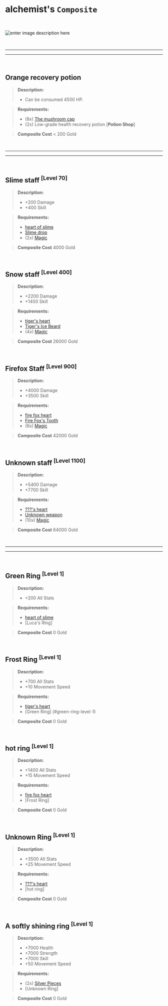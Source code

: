 # alchemist's `Composite`

<br>

![enter image description here](https://raw.githubusercontent.com/NELMVN/UMR-RPG/main/alchemist/alchemist's%20composite.png)

<br>

---
---

<br>

## Orange recovery potion

> **Description:**
> - Can be consumed 4500 HP.

> **Requirements:**
> - (8x) [The mushroom cap]
> - (2x) Low-grade health recovery potion [**Potion Shop**]

> **Composite Cost**
> < 200 Gold

<br>

---
---

<br>

## Slime staff <sup>[Level 70]</sup>

> **Description:**
> - +200 Damage
> - +400 Skill

> **Requirements:**
> - [heart of slime]
> - [Slime drop]
> - (2x) [Magic]

> **Composite Cost**
> 4000 Gold

<br>

## Snow staff <sup>[Level 400]</sup>

> **Description:**
> - +2200 Damage
> - +1400 Skill

> **Requirements:**
> - [tiger's heart]
> - [Tiger's Ice Beard]
> - (4x) [Magic]

> **Composite Cost**
> 26000 Gold

<br>

## Firefox Staff <sup>[Level 900]</sup>

> **Description:**
> - +4000 Damage
> - +3500 Skill

> **Requirements:**
> - [fire fox heart]
> - [Fire Fox's Tooth]
> - (6x) [Magic]

> **Composite Cost**
> 42000 Gold

<br>

## Unknown staff <sup>[Level 1100]</sup>

> **Description:**
> - +5400 Damage
> - +7700 Skill

> **Requirements:**
> - [???'s heart]
> - [Unknown weapon]
> - (10x) [Magic]

> **Composite Cost**
> 64000 Gold

<br>

---
---

<br>

## Green Ring <sup>[Level 1]</sup>

> **Description:**
> - +200 All Stats

> **Requirements:**
> - [heart of slime]
> - [Luca's Ring]

> **Composite Cost**
> 0 Gold

<br>

## Frost Ring <sup>[Level 1]</sup>

> **Description:**
> - +700 All Stats
> - +10 Movement Speed

> **Requirements:**
> - [tiger's heart]
> - [Green Ring] (#green-ring-level-1)

> **Composite Cost**
> 0 Gold

<br>

## hot ring <sup>[Level 1]</sup>

> **Description:**
> - +1400 All Stats
> - +15 Movement Speed

> **Requirements:**
> - [fire fox heart]
> - [Frost Ring]

> **Composite Cost**
> 0 Gold

<br>

## Unknown Ring <sup>[Level 1]</sup>

> **Description:**
> - +3500 All Stats
> - +25 Movement Speed

> **Requirements:**
> - [???'s heart]
> - [hot ring]

> **Composite Cost**
> 0 Gold

<br>

## A softly shining ring <sup>[Level 1]</sup>

> **Description:**
> - +7000 Health
> - +7000 Strength
> - +7000 Skill
> - +50 Movement Speed

> **Requirements:**
> - (2x) [Silver Pieces]
> - [Unknown Ring]

> **Composite Cost**
> 0 Gold

<br>


[//]: # (Encyclopedia)
[The mushroom cap]: <>
[Magic]: <>
[Silver Pieces]: <> 

[heart of slime]: <>
[Slime drop]: <>
[tiger's heart]: <>
[Tiger's Ice Beard]: <>
[fire fox heart]: <>
[Fire Fox's Tooth]: <>
[???'s heart]: <>
[Unknown weapon]: <>
